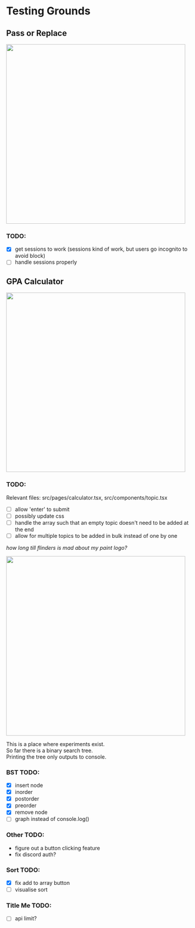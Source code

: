 # Testing Grounds

## Pass or Replace

<img src=https://github.com/lefth-nd/t3-test/assets/74050386/2830dcd1-b733-40f6-b6ae-3c76bfd18163 width="480" />

### TODO:

- [x] get sessions to work (sessions kind of work, but users go incognito to avoid block)
- [ ] handle sessions properly

## GPA Calculator

<img src=https://github.com/lefth-nd/t3-test/assets/74050386/f4c2bf79-7f6d-4102-ac5e-2531f49ec108 width="480" />

### TODO:

Relevant files: src/pages/calculator.tsx, src/components/topic.tsx

- [ ] allow 'enter' to submit
- [ ] possibly update css
- [ ] handle the array such that an empty topic doesn't need to be added at the end
- [ ] allow for multiple topics to be added in bulk instead of one by one

_how long till flinders is mad about my paint logo?_

<img src=https://github.com/lefth-nd/t3-test/assets/74050386/d046fdf7-9701-4760-a7b8-0683bc079714 width="480" />

This is a place where experiments exist.  
So far there is a binary search tree.  
Printing the tree only outputs to console.

### BST TODO:

- [x] insert node
- [x] inorder
- [x] postorder
- [x] preorder
- [x] remove node
- [ ] graph instead of console.log()

### Other TODO:

- figure out a button clicking feature
- fix discord auth?

### Sort TODO:

- [x] fix add to array button
- [ ] visualise sort

### Title Me TODO:

- [ ] api limit?

